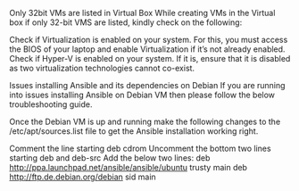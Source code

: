 Only 32bit VMs are listed in Virtual Box
While creating VMs in the Virtual box if only 32-bit VMS are listed, kindly check on the following:

Check if Virtualization is enabled on your system. For this, you must access the BIOS of your laptop and enable Virtualization if it’s not already enabled.
Check if Hyper-V is enabled on your system. If it is, ensure that it is disabled as two virtualization technologies cannot co-exist.

Issues installing Ansible and its dependencies on Debian
If you are running into issues installing Ansible on Debian VM then please follow the below troubleshooting guide.

Once the Debian VM is up and running make the following changes to the /etc/apt/sources.list file to get the Ansible installation working right.

Comment the line starting deb cdrom
Uncomment the bottom two lines starting deb and deb-src
Add the below two lines:
deb http://ppa.launchpad.net/ansible/ansible/ubuntu trusty main
deb http://ftp.de.debian.org/debian sid main
